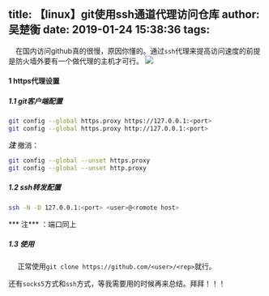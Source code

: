 title: 【linux】git使用ssh通道代理访问仓库
author: 吴楚衡
date: 2019-01-24 15:38:36
tags:
---
&emsp;在国内访问github真的很慢，原因你懂的。通过`ssh`代理来提高访问速度的前提是防火墙外要有一个做代理的主机才可行。
![](http://qiniu.wuchuheng.com/20190124-235445.png)
<!--more-->

#### 1 https代理设置
##### 1.1 git客户端配置 
``` bash
git config --global https.proxy https://127.0.0.1:<port>
git config --global https.proxy http://127.0.0.1:<port>
```
***注*** 撤消： 
``` bash
git config --global --unset https.proxy
git config --global --unset http.proxy
```
##### 1.2 ssh转发配置
``` bash
ssh -N -D 127.0.0.1:<port> <user>@<romote host>
```
*** 注*** ：端口同上

##### 1.3 使用
&emsp; 正常使用`git clone https://github.com/<user>/<rep>`就行。

还有`socks5`方式和`ssh`方式，等我需要用的时候再来总结。拜拜！！！
